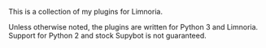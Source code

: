 This is a collection of my plugins for Limnoria.

Unless otherwise noted, the plugins are written for Python 3 and Limnoria.
Support for Python 2 and stock Supybot is not guaranteed.
